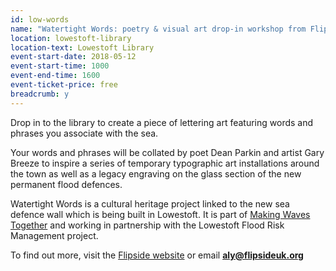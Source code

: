 ```yaml
---
id: low-words
name: "Watertight Words: poetry & visual art drop-in workshop from Flipside"
location: lowestoft-library
location-text: Lowestoft Library
event-start-date: 2018-05-12
event-start-time: 1000
event-end-time: 1600
event-ticket-price: free
breadcrumb: y
---
```


Drop in to the library to create a piece of lettering art featuring words and phrases you associate with the sea.

Your words and phrases will be collated by poet Dean Parkin and artist Gary Breeze to inspire a series of temporary typographic art installations around the town as well as a legacy engraving on the glass section of the new permanent flood defences.

Watertight Words is a cultural heritage project linked to the new sea defence wall which is being built in Lowestoft. It is part of [Making Waves Together](http://www.eastsuffolk.gov.uk/business/regeneration-projects/making-waves-together/) and working in partnership with the Lowestoft Flood Risk Management project.

To find out more, visit the [Flipside website](http://flipsideuk.org/) or email **aly@flipsideuk.org**
